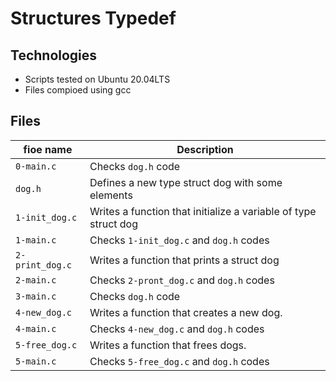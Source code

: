 # Structures Typedef
## Technologies
* Scripts tested on Ubuntu 20.04LTS
* Files compioed using gcc
## Files
fioe name | Description
--- | ---
`0-main.c` | Checks `dog.h` code
`dog.h` | Defines a new type struct dog with some elements
`1-init_dog.c` | Writes a function that initialize a variable of type struct dog
`1-main.c` | Checks `1-init_dog.c` and `dog.h` codes
`2-print_dog.c` | Writes a function that prints a struct dog
`2-main.c` | Checks `2-pront_dog.c` and `dog.h` codes
`3-main.c` | Checks `dog.h` code
`4-new_dog.c` | Writes a function that creates a new dog.
`4-main.c` | Checks `4-new_dog.c` and `dog.h` codes
`5-free_dog.c` | Writes a function that frees dogs.
`5-main.c` | Checks `5-free_dog.c` and `dog.h` codes
